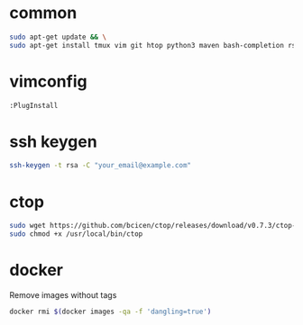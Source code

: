 # common
```bash
sudo apt-get update && \
sudo apt-get install tmux vim git htop python3 maven bash-completion rsync -y
```

# vimconfig

```bash
:PlugInstall
```

# ssh keygen
```bash
ssh-keygen -t rsa -C "your_email@example.com"
```

# ctop
```bash
sudo wget https://github.com/bcicen/ctop/releases/download/v0.7.3/ctop-0.7.3-linux-amd64 -O /usr/local/bin/ctop 
sudo chmod +x /usr/local/bin/ctop
```

# docker
Remove images without tags
```bash
docker rmi $(docker images -qa -f 'dangling=true')
```
